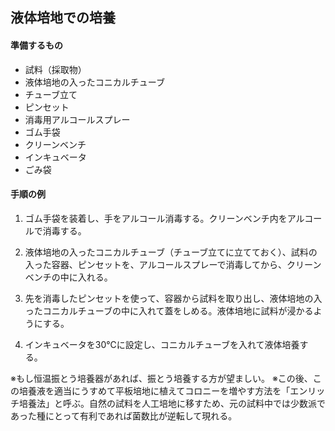 ## 液体培地での培養

#### 準備するもの
- 試料（採取物）
- 液体培地の入ったコニカルチューブ
- チューブ立て
- ピンセット
- 消毒用アルコールスプレー
- ゴム手袋
- クリーンベンチ
- インキュベータ
- ごみ袋

#### 手順の例
1. ゴム手袋を装着し、手をアルコール消毒する。クリーンベンチ内をアルコールで消毒する。

2. 液体培地の入ったコニカルチューブ（チューブ立てに立てておく）、試料の入った容器、ピンセットを、アルコールスプレーで消毒してから、クリーンベンチの中に入れる。

3. 先を消毒したピンセットを使って、容器から試料を取り出し、液体培地の入ったコニカルチューブの中に入れて蓋をしめる。液体培地に試料が浸かるようにする。

4. インキュベータを30℃に設定し、コニカルチューブを入れて液体培養する。

※もし恒温振とう培養器があれば、振とう培養する方が望ましい。
※この後、この培養液を適当にうすめて平板培地に植えてコロニーを増やす方法を「エンリッチ培養法」と呼ぶ。自然の試料を人工培地に移すため、元の試料中では少数派であった種にとって有利であれば菌数比が逆転して現れる。
